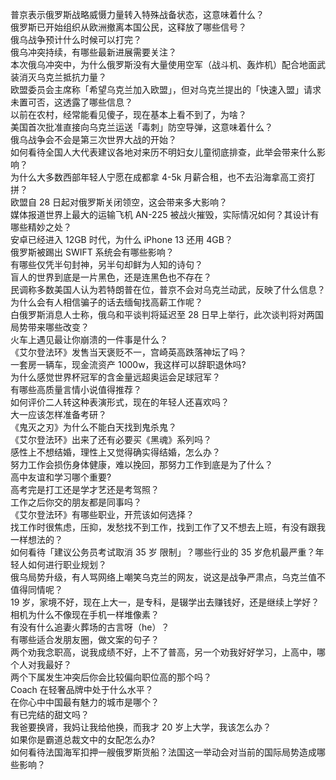 普京表示俄罗斯战略威慑力量转入特殊战备状态，这意味着什么？  
俄罗斯已开始组织从欧洲撤离本国公民，这释放了哪些信号？  
俄乌战争预计什么时候可以打完？  
俄乌冲突持续，有哪些最新进展需要关注？  
本次俄乌冲突中，为什么俄罗斯没有大量使用空军（战斗机、轰炸机）配合地面武装消灭乌克兰抵抗力量？  
欧盟委员会主席称「希望乌克兰加入欧盟」，但对乌克兰提出的「快速入盟」请求未置可否，这透露了哪些信息？  
以前在农村，经常能看见傻子，现在基本上看不到了，为啥？  
美国首次批准直接向乌克兰运送「毒刺」防空导弹，这意味着什么？  
俄乌战争会不会是第三次世界大战的开始？  
如何看待全国人大代表建议各地对来历不明妇女儿童彻底排查，此举会带来什么影响？  
为什么大多数西部年轻人宁愿在成都拿 4-5k 月薪合租，也不去沿海拿高工资打拼？  
欧盟自 28 日起对俄罗斯关闭领空，这会带来多大影响？  
媒体报道世界上最大的运输飞机 AN-225 被战火摧毁，实际情况如何？其设计有哪些精妙之处？  
安卓已经进入 12GB 时代，为什么 iPhone 13 还用 4GB？  
俄罗斯被踢出 SWIFT 系统会有哪些影响？  
有哪些仅凭半句封神，另半句却鲜为人知的诗句？  
盲人的世界到底是一片黑色，还是连黑色也不存在？  
民调称多数美国人认为若特朗普在位，普京不会对乌克兰动武，反映了什么信息？  
为什么会有人相信骗子的话去缅甸找高薪工作呢？  
白俄罗斯消息人士称，俄乌和平谈判将延迟至 28 日早上举行，此次谈判将对两国局势带来哪些改变？  
火车上遇见最让你崩溃的一件事是什么？  
《艾尔登法环》发售当天褒贬不一，宫崎英高跌落神坛了吗？  
一套房一辆车，现金流资产 1000w，我这样可以辞职退休吗?  
为什么感觉世界杯冠军的含金量远超奥运会足球冠军？  
有哪些高质量言情小说值得推荐？  
如何评价二人转这种表演形式，现在的年轻人还喜欢吗？  
大一应该怎样准备考研？  
《鬼灭之刃》为什么不能白天找到鬼杀鬼？  
《艾尔登法环》出来了还有必要买《黑魂》系列吗？  
感性上不想结婚，理性上又觉得确实得结婚，怎么办？  
努力工作会损伤身体健康，难以挽回，那努力工作到底是为了什么？  
高中友谊和学习哪个重要?  
高考完是打工还是学才艺还是考驾照？  
工作之后你交的朋友都是同事吗？  
《艾尔登法环》有哪些职业，开荒该如何选择？  
找工作时很焦虑，压抑，发愁找不到工作，找到工作了又不想去上班，有没有跟我一样想法的？  
如何看待「建议公务员考试取消 35 岁 限制」？哪些行业的 35 岁危机最严重？年轻人如何进行职业规划？  
俄乌局势升级，有人骂网络上嘲笑乌克兰的网友，说这是战争严肃点，乌克兰值不值得同情呢？  
19 岁，家境不好，现在上大一，是专科，是辍学出去赚钱好，还是继续上学好？  
相机为什么不像现在手机一样堆像素？  
有没有什么追妻火葬场的古言呀（he）？  
有哪些适合发朋友圈，做文案的句子？  
两个劝我念职高，说我成绩不好，上不了普高，另一个劝我好好学习，上高中，哪个人对我最好？  
两个下属发生冲突后你会比较偏向职位高的那个吗？  
Coach 在轻奢品牌中处于什么水平？  
在你心中中国最有魅力的城市是哪个？  
有已完结的甜文吗？  
我爸要换肾，我妈让我给他换，而我才 20 岁上大学，我该怎么办？  
如果你是霸道总裁文中的女配怎么办?  
如何看待法国海军扣押一艘俄罗斯货船？法国这一举动会对当前的国际局势造成哪些影响？  
